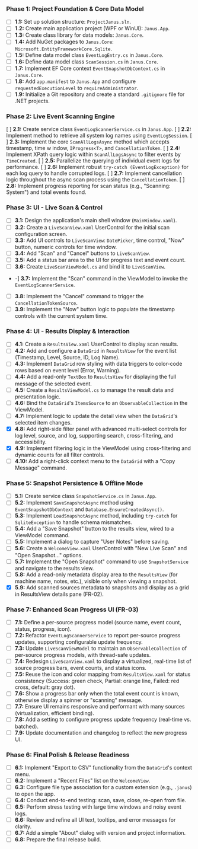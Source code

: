 
### Phase 1: Project Foundation & Core Data Model

-   [ ] **1.1:** Set up solution structure: `ProjectJanus.sln`.
-   [ ] **1.2:** Create main application project (WPF or WinUI): `Janus.App`.
-   [ ] **1.3:** Create class library for data models: `Janus.Core`.
-   [ ] **1.4:** Add NuGet packages to `Janus.Core`: `Microsoft.EntityFrameworkCore.Sqlite`.
-   [ ] **1.5:** Define data model class `EventLogEntry.cs` in `Janus.Core`.
-   [ ] **1.6:** Define data model class `ScanSession.cs` in `Janus.Core`.
-   [ ] **1.7:** Implement EF Core context `EventSnapshotDbContext.cs` in `Janus.Core`.
-   [ ] **1.8:** Add `app.manifest` to `Janus.App` and configure `requestedExecutionLevel` to `requireAdministrator`.
-   [ ] **1.9:** Initialize a Git repository and create a standard `.gitignore` file for .NET projects.

### Phase 2: Live Event Scanning Engine

   [ ] **2.1:** Create service class `EventLogScannerService.cs` in `Janus.App`.
   [ ] **2.2:** Implement method to retrieve all system log names using `EventLogSession`.
   [ ] **2.3:** Implement the core `ScanAllLogsAsync` method which accepts timestamp, time w indow, `IProgress<T>`, and `CancellationToken`.
   [ ] **2.4:** Implement XPath query logic within `ScanAllLogsAsync` to filter events by `TimeCreated`.
   [ ] **2.5:** Parallelize the querying of individual event logs for performance.
   [ ] **2.6:** Implement robust `try-catch (EventLogException)` for each log query to handle corrupted logs.
   [ ] **2.7:** Implement cancellation logic throughout the async scan process using the `CancellationToken`.
   [ ] **2.8:** Implement progress reporting for scan status (e.g., "Scanning: System") and total events found.

### Phase 3: UI - Live Scan & Control

-   [ ] **3.1:** Design the application's main shell window (`MainWindow.xaml`).
-   [ ] **3.2:** Create a `LiveScanView.xaml` UserControl for the initial scan configuration screen.
-   [ ] **3.3:** Add UI controls to `LiveScanView`: `DatePicker`, time control, "Now" button, numeric controls for time window.
-   [ ] **3.4:** Add "Scan" and "Cancel" buttons to `LiveScanView`.
-   [ ] **3.5:** Add a status bar area to the UI for progress text and event count.
-   [ ] **3.6:** Create `LiveScanViewModel.cs` and bind it to `LiveScanView`.
-    -] **3.7:** Implement the "Scan" command in the ViewModel to invoke the `EventLogScannerService`.
-   [ ] **3.8:** Implement the "Cancel" command to trigger the `CancellationTokenSource`.
-   [ ] **3.9:** Implement the "Now" button logic to populate the timestamp controls with the current system time.

### Phase 4: UI - Results Display & Interaction

-   [ ] **4.1:** Create a `ResultsView.xaml` UserControl to display scan results.
-   [ ] **4.2:** Add and configure a `DataGrid` in `ResultsView` for the event list (Timestamp, Level, Source, ID, Log Name).
-   [ ] **4.3:** Implement `DataGrid` row styling with data triggers to color-code rows based on event level (Error, Warning).
-   [ ] **4.4:** Add a read-only `TextBox` to `ResultsView` for displaying the full message of the selected event.
-   [ ] **4.5:** Create a `ResultsViewModel.cs` to manage the result data and presentation logic.
-   [ ] **4.6:** Bind the `DataGrid`'s `ItemsSource` to an `ObservableCollection` in the ViewModel.
-   [ ] **4.7:** Implement logic to update the detail view when the `DataGrid`'s selected item changes.
-   [x] **4.8:** Add right-side filter panel with advanced multi-select controls for log level, source, and log, supporting search, cross-filtering, and accessibility.
-   [x] **4.9:** Implement filtering logic in the ViewModel using cross-filtering and dynamic counts for all filter controls.
-   [ ] **4.10:** Add a right-click context menu to the `DataGrid` with a "Copy Message" command.

### Phase 5: Snapshot Persistence & Offline Mode

-   [ ] **5.1:** Create service class `SnapshotService.cs` in `Janus.App`.
-   [ ] **5.2:** Implement `SaveSnapshotAsync` method using `EventSnapshotDbContext` and `Database.EnsureCreatedAsync()`.
-   [ ] **5.3:** Implement `LoadSnapshotAsync` method, including `try-catch` for `SqliteException` to handle schema mismatches.
-   [ ] **5.4:** Add a "Save Snapshot" button to the results view, wired to a ViewModel command.
-   [ ] **5.5:** Implement a dialog to capture "User Notes" before saving.
-   [ ] **5.6:** Create a `WelcomeView.xaml` UserControl with "New Live Scan" and "Open Snapshot..." options.
-   [ ] **5.7:** Implement the "Open Snapshot" command to use `SnapshotService` and navigate to the results view.
-   [ ] **5.8:** Add a read-only metadata display area to the `ResultsView` (for machine name, notes, etc.), visible only when viewing a snapshot.
-   [x] **5.9:** Add scanned sources metadata to snapshots and display as a grid in ResultsView details pane (FR-02).

### Phase 7: Enhanced Scan Progress UI (FR-03)

- [ ] **7.1:** Define a per-source progress model (source name, event count, status, progress, icon).
- [ ] **7.2:** Refactor `EventLogScannerService` to report per-source progress updates, supporting configurable update frequency.
- [ ] **7.3:** Update `LiveScanViewModel` to maintain an `ObservableCollection` of per-source progress models, with thread-safe updates.
- [ ] **7.4:** Redesign `LiveScanView.xaml` to display a virtualized, real-time list of source progress bars, event counts, and status icons.
- [ ] **7.5:** Reuse the icon and color mapping from `ResultsView.xaml` for status consistency (Success: green check, Partial: orange line, Failed: red cross, default: gray dot).
- [ ] **7.6:** Show a progress bar only when the total event count is known, otherwise display a spinner or "scanning" message.
- [ ] **7.7:** Ensure UI remains responsive and performant with many sources (virtualization, efficient binding).
- [ ] **7.8:** Add a setting to configure progress update frequency (real-time vs. batched).
- [ ] **7.9:** Update documentation and changelog to reflect the new progress UI.
### Phase 6: Final Polish & Release Readiness

-   [ ] **6.1:** Implement "Export to CSV" functionality from the `DataGrid`'s context menu.
-   [ ] **6.2:** Implement a "Recent Files" list on the `WelcomeView`.
-   [ ] **6.3:** Configure file type association for a custom extension (e.g., `.janus`) to open the app.
-   [ ] **6.4:** Conduct end-to-end testing: scan, save, close, re-open from file.
-   [ ] **6.5:** Perform stress testing with large time windows and noisy event logs.
-   [ ] **6.6:** Review and refine all UI text, tooltips, and error messages for clarity.
-   [ ] **6.7:** Add a simple "About" dialog with version and project information.
-   [ ] **6.8:** Prepare the final release build.
